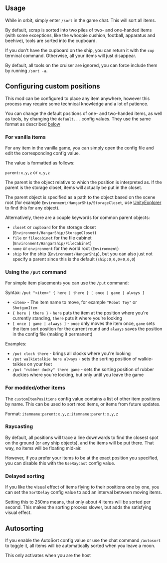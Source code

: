 ## Usage

While in orbit, simply enter `/sort` in the game chat. This will sort all items.

By default, scrap is sorted into two piles of two- and one-handed items (with some exceptions, like the whoopie cushion, football, apparatus and beehive), tools are sorted into the cupboard.

If you don't have the cupboard on the ship, you can return it with the `cup` terminal command. Otherwise, all your items will just disappear.

By default, all tools on the cruiser are ignored, you can force include them by running `/sort -a`.

## Configuring custom positions

This mod can be configured to place any item anywhere, however this process may require some technical knowledge and a lot of patience.

You can change the default positions of one- and two-handed items, as well as tools, by changing the `default...` config values.
They use the same format as described [below](#for-vanilla-items)

### For vanilla items

For any item in the vanilla game, you can simply open the config file and edit the corresponding config value.

The value is formatted as follows:

`parent:x,y,z` or `x,y,z`

The parent is the object relative to which the position is interpreted as. 
If the parent is the storage closet, items will actually be put in the closet.

The parent object is specified as a path to the object based on the scene root \(for example `Environment/HangarShip/StorageCloset`, use [UnityExplorer](https://thunderstore.io/c/lethal-company/p/LethalCompanyModding/Yukieji_UnityExplorer/) to find this for any object\).

Alternatively, there are a couple keywords for common parent objects:
 - `closet` or `cupboard` for the storage closet \(`Environment/HangarShip/StorageCloset`\)
 - `file` or `filecabinet` for the file cabinet \(`Environment/HangarShip/FileCabinet`\)
 - `none` or `environment` for the world root \(`Environment`\)
 - `ship` for the ship \(`Environment/HangarShip`\), but you can also just not specify a parent since this is the default \(`ship:0,0,0`=`0,0,0`\)

### Using the `/put` command

For simple item placements you can use the `/put` command:

Syntax: `/put "<item>" { here | there } [ once | game | always ]`

 - `<item>` - The item name to move, for example `"Robot Toy"` or `ShotgunItem`
 - `{ here | there }` - `here` puts the item at the position where you're currently standing, `there` puts it where you're looking
 - `[ once | game | always ]` - `once` only moves the item once, `game` sets the item sort position for the current round and `always` saves the position in the config file (making it permanent)

Examples:
 - `/put clock there` - brings all clocks where you're looking
 - `/put walkietalkie here always` - sets the sorting position of walkie-talkies on your feet
 - `/put "rubber ducky" there game` - sets the sorting position of rubber duckies where you're looking, but only until you leave the game

### For modded/other items

The `customItemPositions` config value contains a list of other item positions by name.
This can be used to sort mod items, or items from future updates.

Format: `itemname:parent:x,y,z;itemname:parent:x,y,z`

### Raycasting

By default, all positions will trace a line downwards to find the closest spot on the ground (or any ship objects), and the items will be put there.
That way, no items will be floating mid-air.

However, if you prefer your items to be at the exact position you specified, you can disable this with the `UseRaycast` config value.

### Delayed sorting

If you like the visual effect of items flying to their positions one by one, you can set the `SortDelay` config value to add an interval between moving items.

Setting this to 250ms means, that only about 4 items will be sorted per second.
This makes the sorting process slower, but adds the satisfying visual effect.

## Autosorting

If you enable the AutoSort config value or use the chat command `/autosort` to toggle it,
all items will be automatically sorted when you leave a moon.

This only activates when you are the host